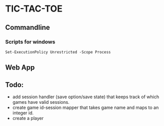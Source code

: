 # TIC-TAC-TOE

## Commandline

### Scripts for windows
`Set-ExecutionPolicy Unrestricted -Scope Process`

## Web App

## Todo:

- add session handler (save option/save state) that keeps track of which games have valid sessions.
- create game id-session mapper that takes game name and maps to an integer id.
- create a player 